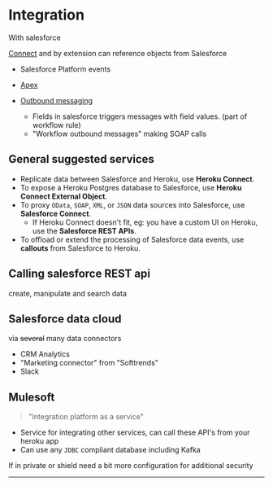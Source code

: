 # Integration

With salesforce

[Connect](./enterprise/connect.md) and by extension can reference objects from Salesforce

- Salesforce Platform events
- [Apex](./apex.md)

- [Outbound messaging](https://developer.salesforce.com/docs/atlas.en-us.api.meta/api/sforce_api_om_outboundmessaging.htm)
  - Fields in salesforce triggers messages with field values. (part of workflow rule)
  - "Workflow outbound messages" making SOAP calls

## General suggested services

- Replicate data between Salesforce and Heroku, use **Heroku Connect**.
- To expose a Heroku Postgres database to Salesforce, use **Heroku Connect External Object**.
- To proxy `OData`, `SOAP`, `XML`, or `JSON` data sources into Salesforce, use **Salesforce Connect**.
  - If Heroku Connect doesn't fit, eg: you have a custom UI on Heroku, use the **Salesforce REST APIs**.
- To offload or extend the processing of Salesforce data events, use **callouts** from Salesforce to Heroku.

## Calling salesforce REST api

create, manipulate and search data

## Salesforce data cloud

via ~~several~~ many data connectors

- CRM Analytics
- "Marketing connector" from "Softtrends"
- Slack

## Mulesoft

> "Integration platform as a service"

- Service for integrating other services, can call these API's from your heroku app
- Can use any `JDBC` compliant database including Kafka

If in private or shield need a bit more configuration for additional security

---
